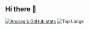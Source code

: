 ## Hi there 👋
[![Anurag's GitHub stats](https://github-readme-stats.vercel.app/api?username=Sara1502)](https://github.com/anuraghazra/github-readme-stats)
![Top Langs](https://github-readme-stats.vercel.app/api/top-langs/?username=Sara1502&layout=compact)
<!--
**Sara1502/Sara1502** is a ✨ _special_ ✨ repository because its `README.md` (this file) appears on your GitHub profile.

Here are some ideas to get you started:

- 🔭 I’m currently working on ...
- 🌱 I’m currently learning ...
- 👯 I’m looking to collaborate on ...
- 🤔 I’m looking for help with ...
- 💬 Ask me about ...
- 📫 How to reach me: ...
- 😄 Pronouns: ...
- ⚡ Fun fact: ...
-->
